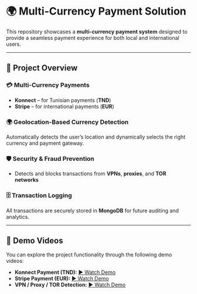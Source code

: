 # 🌍 Multi-Currency Payment Solution  

This repository showcases a **multi-currency payment system** designed to provide a seamless payment experience for both local and international users.  

---

## 📖 Project Overview  

### 💳 Multi-Currency Payments  
- **Konnect** – for Tunisian payments (**TND**)  
- **Stripe** – for international payments (**EUR**)  

### 🌍 Geolocation-Based Currency Detection  
Automatically detects the user’s location and dynamically selects the right currency and payment gateway.  

### 🛡️ Security & Fraud Prevention  
- Detects and blocks transactions from **VPNs**, **proxies**, and **TOR networks**  

### 🗄️ Transaction Logging  
All transactions are securely stored in **MongoDB** for future auditing and analytics.  

---

## 🎥 Demo Videos  

You can explore the project functionality through the following demo videos:  

- **Konnect Payment (TND):** [▶ Watch Demo](https://drive.google.com/file/d/1Nt6XBoTcNjFB2nNQUYIUCmYCnhVXq8Zv/view?usp=sharing)  
- **Stripe Payment (EUR):** [▶ Watch Demo](https://drive.google.com/file/d/1e2ezFBFWQAN9E5Jm1igtviXmj8Wf7OZX/view?usp=sharing)  
- **VPN / Proxy / TOR Detection:** [▶ Watch Demo](https://drive.google.com/file/d/1S0ZNZfB5hiZ47EwZs264T5JNg2yDinHk/view?usp=sharing)  
